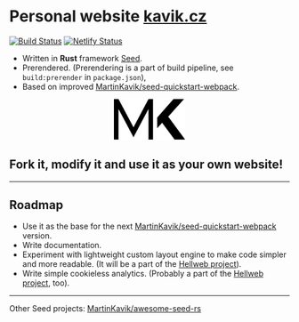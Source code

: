 # Personal website [kavik.cz](https://kavik.cz/)

[![Build Status](https://travis-ci.org/MartinKavik/kavik.cz.svg?branch=master)](https://travis-ci.org/MartinKavik/kavik.cz)
[![Netlify Status](https://api.netlify.com/api/v1/badges/19540504-c4ba-49cf-842d-62ee48bf437c/deploy-status)](https://app.netlify.com/sites/kavik/deploys)

- Written in **Rust** framework [Seed](https://github.com/David-OConnor/seed).
- Prerendered. (Prerendering is a part of build pipeline, see `build:prerender` in `package.json`),
- Based on improved [MartinKavik/seed-quickstart-webpack](https://github.com/MartinKavik/seed-quickstart-webpack).

<p align="center">
  <img src="/design/web/logo.svg" width="128" title="Martin Kavík logo">
</p>

## Fork it, modify it and use it as your own website!

---

## Roadmap

- Use it as the base for the next [MartinKavik/seed-quickstart-webpack](https://github.com/MartinKavik/seed-quickstart-webpack) version.
- Write documentation.
- Experiment with lightweight custom layout engine to make code simpler and more readable. (It will be a part of the [Hellweb project](https://github.com/MartinKavik/hellweb-pain)).
- Write simple cookieless analytics. (Probably a part of the [Hellweb project](https://github.com/MartinKavik/hellweb-pain), too).

---

Other Seed projects: [MartinKavik/awesome-seed-rs](https://github.com/MartinKavik/awesome-seed-rs)
